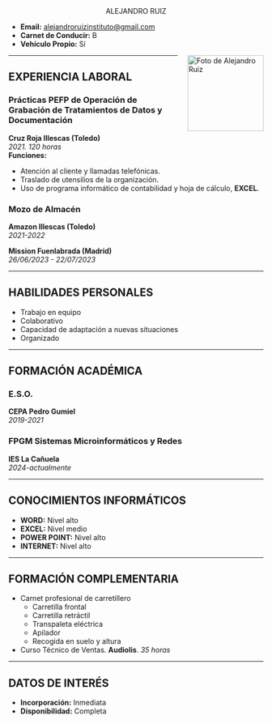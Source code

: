 <div style="text-align: center;"> ALEJANDRO RUIZ </div>

- **Email:** alejandroruizinstituto@gmail.com
- **Carnet de Conducir:** B
- **Vehículo Propio:** Sí

<img src="https://static9.depositphotos.com/1518767/1121/i/950/depositphotos_11213282-stock-photo-portrait-of-a-man-hiding.jpg" alt="Foto de Alejandro Ruiz" style="float: right; width: 150px; height: auto; margin-left: 20px;"/>

---

## EXPERIENCIA LABORAL

### Prácticas PEFP de Operación de Grabación de Tratamientos de Datos y Documentación
**Cruz Roja Illescas (Toledo)**  
*2021. 120 horas*  
**Funciones:**
- Atención al cliente y llamadas telefónicas.
- Traslado de utensilios de la organización.
- Uso de programa informático de contabilidad y hoja de cálculo, **EXCEL**.

### Mozo de Almacén
**Amazon Illescas (Toledo)**  
*2021-2022*  

**Mission Fuenlabrada (Madrid)**  
*26/06/2023 - 22/07/2023*  

---

## HABILIDADES PERSONALES

- Trabajo en equipo
- Colaborativo
- Capacidad de adaptación a nuevas situaciones
- Organizado

---

## FORMACIÓN ACADÉMICA

### E.S.O.
**CEPA Pedro Gumiel**  
*2019-2021*

### FPGM Sistemas Microinformáticos y Redes
**IES La Cañuela**  
*2024-actualmente*

---

## CONOCIMIENTOS INFORMÁTICOS

- **WORD:** Nivel alto
- **EXCEL:** Nivel medio
- **POWER POINT:** Nivel alto
- **INTERNET:** Nivel alto

---

## FORMACIÓN COMPLEMENTARIA

- Carnet profesional de carretillero
  - Carretilla frontal
  - Carretilla retráctil
  - Transpaleta eléctrica
  - Apilador
  - Recogida en suelo y altura
- Curso Técnico de Ventas. **Audiolis**. *35 horas*

---

## DATOS DE INTERÉS

- **Incorporación:** Inmediata
- **Disponibilidad:** Completa

